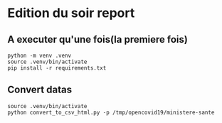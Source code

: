 # Edition du soir report

## A executer qu'une fois(la premiere fois)
```
python -m venv .venv
source .venv/bin/activate
pip install -r requirements.txt
```

## Convert datas

```
source .venv/bin/activate
python convert_to_csv_html.py -p /tmp/opencovid19/ministere-sante
```
